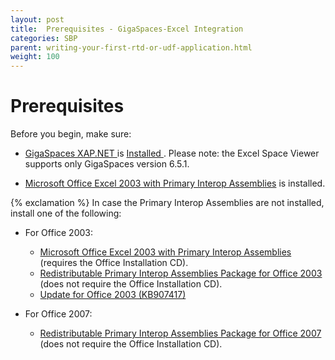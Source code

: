 ```yaml
---
layout: post
title:  Prerequisites - GigaSpaces-Excel Integration
categories: SBP
parent: writing-your-first-rtd-or-udf-application.html
weight: 100
---
```


# Prerequisites

Before you begin, make sure:

- [GigaSpaces XAP.NET ](http://www.gigaspaces.com/LatestProductVersion) is [Installed ](/tutorials/installation-guide.html).
Please note: the Excel Space Viewer supports only GigaSpaces version 6.5.1.

- [Microsoft Office Excel 2003 with Primary Interop Assemblies](http://msdn2.microsoft.com/en-us/library/aa159923(office.11).aspx) is installed.

{% exclamation %} In case the Primary Interop Assemblies are not installed, install one of the following:

- For Office 2003:
    - [Microsoft Office Excel 2003 with Primary Interop Assemblies](http://msdn2.microsoft.com/en-us/library/aa159923(office.11).aspx) (requires the Office Installation CD).
    - [Redistributable Primary Interop Assemblies Package for Office 2003](http://www.microsoft.com/downloads/details.aspx?FamilyId=3C9A983A-AC14-4125-8BA0-D36D67E0F4AD&displaylang=en) (does not require the Office Installation CD).
    - [Update for Office 2003 (KB907417)](http://www.microsoft.com/downloads/details.aspx?familyid=1B0BFB35-C252-43CC-8A2A-6A64D6AC4670&displaylang=en)

- For Office 2007:
    - [Redistributable Primary Interop Assemblies Package for Office 2007](http://go.microsoft.com/fwlink/?LinkId=72637) (does not require the Office Installation CD).
